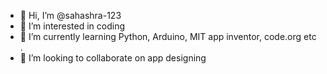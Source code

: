 - 👋 Hi, I’m @sahashra-123
- 👀 I’m interested in coding
- 🌱 I’m currently learning Python, Arduino, MIT app inventor, code.org etc .
- 💞️ I’m looking to collaborate on app designing
<!---
sahashra-123/sahashra-123 is a ✨ special ✨ repository because its `README.md` (this file) appears on your GitHub profile.
You can click the Preview link to take a look at your changes.
--->
